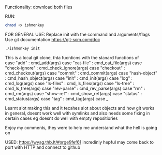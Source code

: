 Functionality:
download both files

RUN:
```bash
chmod +x ishmonkey
```
 FOR GENERAL USE:
 Replace init with the command and arguments/flags
 Use git documentation https://git-scm.com/doc

```bash
./ishmonkey init
```


This is a local git clone, thta fucntions with the stanard functions of  
        case "add"          : cmd_add(args)
        case "cat-file"     : cmd_cat_file(args)
        case "check-ignore" : cmd_check_ignore(args)
        case "checkout"     : cmd_checkout(args)
        case "commit"       : cmd_commit(args)
        case "hash-object"  : cmd_hash_object(args)
        case "init"         : cmd_init(args)
        case "log"          : cmd_log(args)
        case "ls-files"     : cmd_ls_files(args)
        case "ls-tree"      : cmd_ls_tree(args)
        case "rev-parse"    : cmd_rev_parse(args)
        case "rm"           : cmd_rm(args)
        case "show-ref"     : cmd_show_ref(args)
        case "status"       : cmd_status(args)
        case "tag"          : cmd_tag(args)
        case _    


  Learnt alot making this and it tecahes alot about objects and 
  how git works in general, doesnt work well with symlinks and also needs
  some fixing in certain cases
  eg doesnt do well with empty repositiories

  Enjoy my comments, they were to help me understand what the hell is going on
  
   USED: https://wyag.thb.lt/#orge9fef61
   incredinly hepful
   may come back to port with HTTP and connect to github 
   
  
